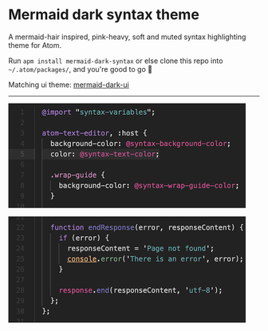 # Mermaid dark syntax theme
A mermaid-hair inspired, pink-heavy, soft and muted syntax highlighting theme for Atom.

Run `apm install mermaid-dark-syntax` or else clone this repo into `~/.atom/packages/`, and you're good to go :raised_hands:

Matching ui theme: [mermaid-dark-ui](https://atom.io/packages/mermaid-dark-ui)

---

![Screenshot CSS](https://raw.githubusercontent.com/vannio/mermaid-dark-syntax/master/docs/screenshot-css.png)

![Screenshot JS](https://raw.githubusercontent.com/vannio/mermaid-dark-syntax/master/docs/screenshot-js.png)
